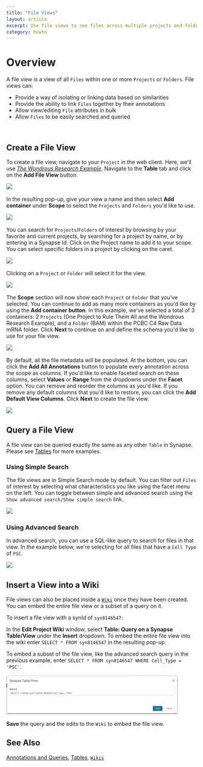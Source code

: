 ```yaml
---
title: "File Views"
layout: article
excerpt: Use file views to see files across multiple projects and folders.
category: howto
---
```


<style>
#image {
    width: 90%;
}
</style>


# Overview 
A file view is a view of all `Files` within one or more `Projects` or `Folders`. File views can:

 * Provide a way of isolating or linking data based on similarities
 * Provide the ability to link `Files` together by their annotations
 * Allow view/editing `File` attributes in bulk
 * Allow `Files` to be easily searched and queried
 
 <br/>


## Create a File View

To create a file view, navigate to your `Project` in the web client. Here, we'll use [*The Wondrous Research Example*](https://www.synapse.org/#!Synapse:syn1901847/). Navigate to the **Table** tab and click on the **Add File View** button. 
 
<img id="image" src="/assets/images/addFileView.png">

In the resulting pop-up, give your view a name and then select **Add container** under **Scope** to select the `Projects` and `Folders` you'd like to use. 

<img id="image" src="/assets/images/fileViewPopup.png">

You can search for `Projects`/`Folders` of interest by browsing by your favorite and current projects, by searching for a project by name, or by entering in a Synapse Id. Click on the Project name to add it to your scope. You can select specific folders in a project by clicking on the caret.

<img id="image" src="/assets/images/expandProject.png">

Clicking on a `Project` or `Folder` will select it for the view. 

<img id="image" src="/assets/images/selectProject.png">

The **Scope** section will now show each `Project` or `Folder` that you've selected. You can continue to add as many more containers as you'd like by using the **Add container button**. In this example, we've selected a total of 3 containers: 2 `Projects` (One Project to Rule Them All and the Wondrous Research Example), and a `Folder` (BAM) within the PCBC C4 Raw Data mRNA folder. Click **Next** to continue on and define the schema you'd like to use for your file view. 

<img id="image" src="/assets/images/seeAllSelectedContainers.png">

By default, all the file metadata will be populated. At the bottom, you can click the **Add All Annotations** button to populate every annotation across the scope as columns. If you'd like to enable faceted search on these columns, select **Values** or **Range** from the dropdowns under the **Facet** option. You can remove and reorder the columns as you'd like. If you remove any default columns that you'd like to restore, you can click the **Add Default View Columns**. 
Click **Next** to create the file view.

<img id="image" src="/assets/images/setFacetSearch.png">

## Query a File View
A file view can be queried exactly the same as any other `Table` in Synapse. Please see [Tables](/articles/tables.html) for more examples.

### Using Simple Search
The file views are in Simple Search mode by default. You can filter out `Files` of interest by selecting what characteristics you like using the facet menu on the left. You can toggle between simple and advanced search using the `Show advanced search/Show simple search` link.

<img id="image" src="/assets/images/fileViewFacetedSearch.png">


### Using Advanced Search
In advanced search, you can use a SQL-like query to search for files in that view. In the example below, we're selecting for all files that have a `Cell Type` of `PSC`. 

<img id="image" src="/assets/images/fileViewAdvancedSearch.png">

## Insert a View into a Wiki
File views can also be placed inside a [`Wiki`](/articles/wikis.html) once they have been created. You can embed the entire file view or a subset of a query on it. 

To insert a file view with a synId of `syn8146547`:

In the **Edit Project Wiki** window, select **Table: Query on a Synapse Table/View** under the **Insert** dropdown. To embed the entire file view into the wiki enter `SELECT * FROM syn8146547` in the resulting pop-up.


To embed a subset of the file view, like the advanced search query in the previous example, enter `SELECT * FROM syn8146547 WHERE Cell_Type = 'PSC'`. 

<img id="image" src="/assets/images/subsetFileVIewWiki.png">


**Save** the query and the edits to the `Wiki` to embed the file view.


## See Also
[Annotations and Queries](/articles/annotation_and_query.html), [Tables](/articles/tables.html), [`Wikis`](/articles/wikis.html)
